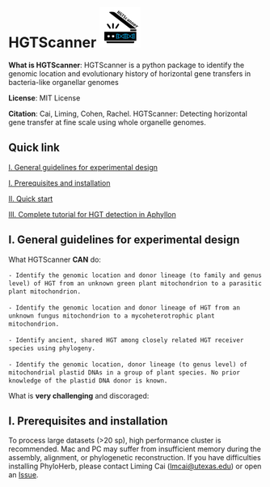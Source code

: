 # HGTScanner		<img src="/images/logo.png" width="80" height="80">

**What is HGTScanner**: HGTScanner is a python package to identify the genomic location and evolutionary history of horizontal gene transfers in bacteria-like organellar genomes

**License**: MIT License

**Citation**: Cai, Liming, Cohen, Rachel. HGTScanner: Detecting horizontal gene transfer at fine scale using whole organelle genomes.

## Quick link
[I. General guidelines for experimental design](https://github.com/lmcai/HGTScanner#v-general-guidelines-for-genome-skimming-data-collection)

[I. Prerequisites and installation](https://github.com/lmcai/HGTScanner#i-prerequisites-and-installation)
	
[II. Quick start](https://github.com/lmcai/HGTScanner#ii-quick-start)

[III. Complete tutorial for HGT detection in Aphyllon](https://github.com/lmcai/HGTScanner#iii-complete-tutorial-for-hgt-detection-in-aphyllon)

## I. General guidelines for experimental design

What HGTScanner **CAN** do:

	- Identify the genomic location and donor lineage (to family and genus level) of HGT from an unknown green plant mitochondrion to a parasitic plant mitochondrion.
 
 	- Identify the genomic location and donor lineage of HGT from an unknown fungus mitochondrion to a mycoheterotrophic plant mitochondrion.
  
  	- Identify ancient, shared HGT among closely related HGT receiver species using phylogeny.
   
 	- Identify the genomic location, donor lineage (to genus level) of mitochondrial plastid DNAs in a group of plant species. No prior knowledge of the plastid DNA donor is known.

What is **very challenging** and discoraged:

## I. Prerequisites and installation

To process large datasets (>20 sp), high performance cluster is recommended. Mac and PC may suffer from insufficient memory during the assembly, alignment, or phylogenetic reconstruction. If you have difficulties installing PhyloHerb, please contact Liming Cai (lmcai@utexas.edu) or open an [Issue](https://github.com/lmcai/PhyloHerb/issues).

